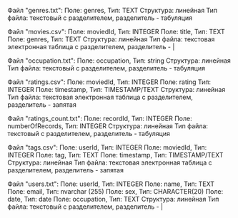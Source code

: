 Файл "genres.txt": Поле: genres, Тип: TEXT
		   Структура: линейная
		   Тип файла: текстовый с разделителем, разделитель - табуляция

Файл "movies.csv": Поле: moviedId, Тип: INTEGER
		   Поле: title, Тип: TEXT
	           Поле: genres, Тип: TEXT
   		   Структура: линейная
		   Тип файла: текстовая электронная таблица с разделителем, разделитель - |

Файл "occupation.txt": Поле: occupation, Тип: string
		       Структура: линейная
		       Тип файла: текстовый с разделителем, разделитель - табуляция

Файл "ratings.csv": Поле: moviedId, Тип: INTEGER
		    Поле: rating Тип: INTEGER
	            Поле: timestamp, Тип: TIMESTAMP/TEXT
   		    Структура: линейная
		    Тип файла: текстовая электронная таблица с разделителем, разделитель - запятая

Файл "ratings_count.txt": Поле: recordId, Тип: INTEGER
		   	  Поле: numberOfRecords, Тип: INTEGER
                          Структура: линейная
			  Тип файла: текстовый с разделителем, разделитель - табуляция

Файл "tags.csv": Поле: userId, Тип: INTEGER
		 Поле: moviedId, Тип: INTEGER
		 Поле: tag, Тип: TEXT
		 Поле: timestamp, Тип: TIMESTAMP/TEXT
		 Структура: линейная
		 Тип файла: текстовая электронная таблица с разделителем, разделитель - запятая

Файл "users.txt": Поле: userId, Тип: INTEGER
		  Поле: name, Тип: TEXT
		  Поле: email, Тип: nvarchar (255)
	          Поле: sex, Тип: CHARACTER(20)
		  Поле: date, Тип: date
		  Поле: occupation, Тип: TEXT
		  Структура: линейная
		  Тип файла: текстовый с разделителем, разделитель - |
